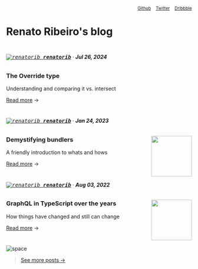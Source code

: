 <sup align="right">

[Github](https://github.com/renatorib) ‎ ‎‎  ‎  [Twitter](https://twitter.com/renatoribz?utm_source=rena.to) ‎ ‎ ‎‎  [Dribbble](https://dribbble.com/renatorib?utm_source=rena.to)

</sup>


# Renato Ribeiro's blog

<img alt="space" src="https://github.com/user-attachments/assets/9e4f8878-aaed-4661-b6af-a126699888f7" width="5px" />

###### <kbd>[![renatorib](https://avatars.githubusercontent.com/u/3277185?s=8) **renatorib**](/renatorib)</kbd> · **Jul 26, 2024**
### The Override type

Understanding and comparing it vs. intersect

[Read more](https://rena.to/blog/the-override-type)  →

#

###### <kbd>[![renatorib](https://avatars.githubusercontent.com/u/3277185?s=8) **renatorib**](/renatorib)</kbd> · **Jan 24, 2023**

<img src="https://user-images.githubusercontent.com/3277185/218145140-98519188-bea6-4f05-ab53-85339fbb3752.png" width="110px" align="right" />

### Demystifying bundlers
A friendly introduction to whats and hows  

[Read more](https://rena.to/blog/demystifying-bundlers) →

#

###### <kbd>[![renatorib](https://avatars.githubusercontent.com/u/3277185?s=8) **renatorib**](/renatorib)</kbd> · **Aug 03, 2022**

<img src="https://user-images.githubusercontent.com/3277185/217987721-5b407d33-12eb-492f-8b8c-9771078b68f3.png" width="110px" align="right" />

### GraphQL in TypeScript over the years  
How things have changed and still can change

[Read more](https://rena.to/blog/graphql-in-typescript-over-the-years) →

#

<img alt="space" src="https://github.com/user-attachments/assets/9e4f8878-aaed-4661-b6af-a126699888f7" />

<blockquote>

<a href="https://rena.to/">See more posts →</a>

</blockquote>
